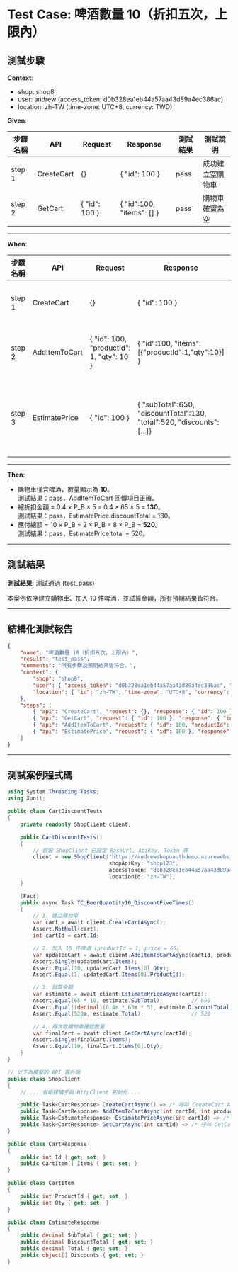 # Test Case: 啤酒數量 10（折扣五次，上限內）

## 測試步驟

**Context**:  
- shop: shop8  
- user: andrew (access_token: d0b328ea1eb44a57aa43d89a4ec386ac)  
- location: zh-TW (time-zone: UTC+8, currency: TWD)  

**Given**:

|步驟名稱    | API            | Request                   | Response                          | 測試結果 | 測試說明               |
|-----------|----------------|---------------------------|-----------------------------------|---------|------------------------|
| step 1    | CreateCart     | {}                        | { "id": 100 }                     | pass    | 成功建立空購物車       |
| step 2    | GetCart        | { "id": 100 }             | { "id":100, "items": [] }         | pass    | 購物車確實為空         |

---

**When**:

|步驟名稱    | API               | Request                                 | Response                                                                          | 測試結果 | 測試說明                       |
|-----------|-------------------|-----------------------------------------|-----------------------------------------------------------------------------------|---------|--------------------------------|
| step 1    | CreateCart        | {}                                      | { "id": 100 }                                                                     | pass    | 啟用新的購物車                 |
| step 2    | AddItemToCart     | { "id": 100, "productId": 1, "qty": 10 }| { "id":100, "items":[{"productId":1,"qty":10}] }                                   | pass    | 成功加入 10 件啤酒             |
| step 3    | EstimatePrice     | { "id": 100 }                           | { "subTotal":650, "discountTotal":130, "total":520, "discounts":[...]}            | pass    | 成功試算出小計、折扣及總額      |

---

**Then**:

- 購物車僅含啤酒，數量顯示為 **10**。  
  測試結果：pass，AddItemToCart 回傳項目正確。  
- 總折扣金額 = 0.4 × P_B × 5 = 0.4 × 65 × 5 = **130**。  
  測試結果：pass，EstimatePrice.discountTotal = 130。  
- 應付總額 = 10 × P_B − 2 × P_B = 8 × P_B = **520**。  
  測試結果：pass，EstimatePrice.total = 520。  

---

## 測試結果

**測試結果**: 測試通過 (test_pass)  

本案例依序建立購物車、加入 10 件啤酒，並試算金額，所有預期結果皆符合。

---

## 結構化測試報告

```json
{
    "name": "啤酒數量 10（折扣五次，上限內）",
    "result": "test_pass",
    "comments": "所有步驟及預期結果皆符合。",
    "context": {
        "shop": "shop8",
        "user": { "access_token": "d0b328ea1eb44a57aa43d89a4ec386ac", "user": "andrew" },
        "location": { "id": "zh-TW", "time-zone": "UTC+8", "currency": "TWD" }
    },
    "steps": [
        { "api": "CreateCart", "request": {}, "response": { "id": 100 }, "test-result": "pass", "test-comments": "建立新的空購物車" },
        { "api": "GetCart", "request": { "id": 100 }, "response": { "id":100, "items": [] }, "test-result": "pass", "test-comments": "購物車為空" },
        { "api": "AddItemToCart", "request": { "id": 100, "productId": 1, "qty": 10 }, "response": { "id":100, "items":[{"productId":1,"qty":10}] }, "test-result": "pass", "test-comments": "成功加入 10 件啤酒" },
        { "api": "EstimatePrice", "request": { "id": 100 }, "response": { "subTotal":650, "discountTotal":130, "total":520 }, "test-result": "pass", "test-comments": "小計 650，折扣 130，總額 520" }
    ]
}
```

---

## 測試案例程式碼

```csharp
using System.Threading.Tasks;
using Xunit;

public class CartDiscountTests
{
    private readonly ShopClient client;

    public CartDiscountTests()
    {
        // 假設 ShopClient 已設定 BaseUrl, ApiKey, Token 等
        client = new ShopClient("https://andrewshopoauthdemo.azurewebsites.net/api", 
                                shopApiKey: "shop123", 
                                accessToken: "d0b328ea1eb44a57aa43d89a4ec386ac", 
                                locationId: "zh-TW");
    }

    [Fact]
    public async Task TC_BeerQuantity10_DiscountFiveTimes()
    {
        // 1. 建立購物車
        var cart = await client.CreateCartAsync();
        Assert.NotNull(cart);
        int cartId = cart.Id;

        // 2. 加入 10 件啤酒 (productId = 1, price = 65)
        var updatedCart = await client.AddItemToCartAsync(cartId, productId: 1, qty: 10);
        Assert.Single(updatedCart.Items);
        Assert.Equal(10, updatedCart.Items[0].Qty);
        Assert.Equal(1, updatedCart.Items[0].ProductId);

        // 3. 試算金額
        var estimate = await client.EstimatePriceAsync(cartId);
        Assert.Equal(65 * 10, estimate.SubTotal);         // 650
        Assert.Equal((decimal)(0.4m * 65m * 5), estimate.DiscountTotal); // 130
        Assert.Equal(520m, estimate.Total);               // 520

        // 4. 再次取購物車確認數量
        var finalCart = await client.GetCartAsync(cartId);
        Assert.Single(finalCart.Items);
        Assert.Equal(10, finalCart.Items[0].Qty);
    }
}

// 以下為模擬的 API 客戶端
public class ShopClient
{
    // ... 省略建構子與 HttpClient 初始化 ...

    public Task<CartResponse> CreateCartAsync() => /* 呼叫 CreateCart API */;
    public Task<CartResponse> AddItemToCartAsync(int cartId, int productId, int qty) => /* 呼叫 AddItemToCart API */;
    public Task<EstimateResponse> EstimatePriceAsync(int cartId) => /* 呼叫 EstimatePrice API */;
    public Task<CartResponse> GetCartAsync(int cartId) => /* 呼叫 GetCart API */;
}

public class CartResponse
{
    public int Id { get; set; }
    public CartItem[] Items { get; set; }
}

public class CartItem
{
    public int ProductId { get; set; }
    public int Qty { get; set; }
}

public class EstimateResponse
{
    public decimal SubTotal { get; set; }
    public decimal DiscountTotal { get; set; }
    public decimal Total { get; set; }
    public object[] Discounts { get; set; }
}
```